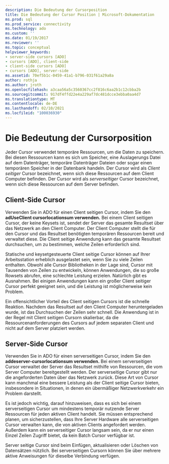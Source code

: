 ```yaml
---
description: Die Bedeutung der Cursorposition
title: Die Bedeutung der Cursor Position | Microsoft-Dokumentation
ms.prod: sql
ms.prod_service: connectivity
ms.technology: ado
ms.custom: ''
ms.date: 01/19/2017
ms.reviewer: ''
ms.topic: conceptual
helpviewer_keywords:
- server-side cursors [ADO]
- cursors [ADO], client-side
- client-side cursors [ADO]
- cursors [ADO], server-side
ms.assetid: 70ef5b1c-0459-41a1-b796-031f61a29a8a
author: rothja
ms.author: jroth
ms.openlocfilehash: a3caa56a5c3560367cc2f816c6aa2b1c12cbba2b
ms.sourcegitcommit: 917df4ffd22e4a229af7dc481dcce3ebba0aa4d7
ms.translationtype: MT
ms.contentlocale: de-DE
ms.lasthandoff: 02/10/2021
ms.locfileid: "100036930"
---
```

# <a name="the-significance-of-cursor-location"></a>Die Bedeutung der Cursorposition
Jeder Cursor verwendet temporäre Ressourcen, um die Daten zu speichern. Bei diesen Ressourcen kann es sich um Speicher, eine Auslagerungs Datei auf dem Datenträger, temporäre Datenträger Dateien oder sogar einen temporären Speicher in der Datenbank handeln. Der Cursor wird als *Client seitiger* Cursor bezeichnet, wenn sich diese Ressourcen auf dem Client Computer befinden. Der Cursor wird als *serverseitiger* Cursor bezeichnet, wenn sich diese Ressourcen auf dem Server befinden.  
  
## <a name="client-side-cursors"></a>Client-Side Cursor  
 Verwenden Sie in ADO für einen Client seitigen Cursor, indem Sie den **adUseClient cursorlocationsum verwenden.** Bei einem Client seitigen Cursor, der keine Keysets ist, sendet der Server das gesamte Resultset über das Netzwerk an den Client Computer. Der Client Computer stellt die für den Cursor und das Resultset benötigten temporären Ressourcen bereit und verwaltet diese. Die Client seitige Anwendung kann das gesamte Resultset durchsuchen, um zu bestimmen, welche Zeilen erforderlich sind.  
  
 Statische und keysetgesteuerte Client seitige Cursor können auf Ihrer Arbeitsstation erheblich ausgelastet sein, wenn Sie zu viele Zeilen enthalten. Obwohl alle Cursor Bibliotheken in der Lage sind, Cursor mit Tausenden von Zeilen zu entwickeln, können Anwendungen, die so große Rowsets abrufen, eine schlechte Leistung erzielen. Natürlich gibt es Ausnahmen. Bei einigen Anwendungen kann ein großer Client seitiger Cursor perfekt geeignet sein, und die Leistung ist möglicherweise kein Problem.  
  
 Ein offensichtlicher Vorteil des Client seitigen Cursors ist die schnelle Reaktion. Nachdem das Resultset auf den Client Computer heruntergeladen wurde, ist das Durchsuchen der Zeilen sehr schnell. Die Anwendung ist in der Regel mit Client seitigen Cursorn skalierbar, da die Ressourcenanforderungen des Cursors auf jedem separaten Client und nicht auf dem Server platziert werden.  
  
## <a name="server-side-cursors"></a>Server-Side Cursor  
 Verwenden Sie in ADO für einen serverseitigen Cursor, indem Sie den **addeserver-cursorlocationsum verwenden.** Bei einem serverseitigen Cursor verwaltet der Server das Resultset mithilfe von Ressourcen, die vom Server Computer bereitgestellt werden. Der serverseitige Cursor gibt nur die angeforderten Daten über das Netzwerk zurück. Diese Art von Cursor kann manchmal eine bessere Leistung als der Client seitige Cursor bieten, insbesondere in Situationen, in denen ein übermäßiger Netzwerkverkehr ein Problem darstellt.  
  
 Es ist jedoch wichtig, darauf hinzuweisen, dass es sich bei einem serverseitigen Cursor um mindestens temporär nutzende Server Ressourcen für jeden aktiven Client handelt. Sie müssen entsprechend planen, um sicherzustellen, dass Ihre Server Hardware alle serverseitigen Cursor verwalten kann, die von aktiven Clients angefordert werden. Außerdem kann ein serverseitiger Cursor langsam sein, da er nur einen Einzel Zeilen Zugriff bietet, da kein Batch Cursor verfügbar ist.  
  
 Server seitige Cursor sind beim Einfügen, aktualisieren oder Löschen von Datensätzen nützlich. Bei serverseitigen Cursorn können Sie über mehrere aktive Anweisungen für dieselbe Verbindung verfügen.
